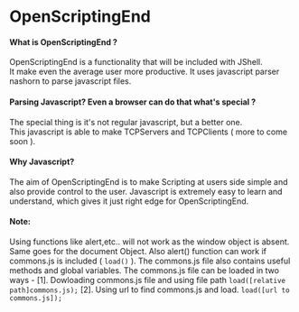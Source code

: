 # OpenScriptingEnd

#### What is OpenScriptingEnd ?
OpenScriptingEnd is a functionality that will be included with JShell.  
It make even the average user more productive. It uses javascript parser nashorn to parse javascript files.  

#### Parsing Javascript? Even a browser can do that what's special ?
The special thing is it's not regular javascript, but a better one.  
This javascript is able to make TCPServers and TCPClients ( more to come soon ).

#### Why Javascript?
The aim of OpenScriptingEnd is to make Scripting at users side simple and also provide control to the user.
Javascript is extremely easy to learn and understand, which gives it just right edge for OpenScriptingEnd.

#### Note: 
Using functions like alert,etc.. will not work as the window object is absent.
Same goes for the document Object. Also alert() function can work if commons.js is included ( `load()` ).
The commons.js file also contains useful methods and global variables. The commons.js file can be loaded in two ways -
  [1]. Dowloading commons.js file and using file path `load([relative path]commons.js);`
  [2]. Using url to find commons.js and load. `load([url to commons.js]);`
